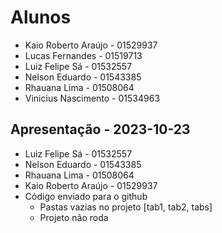 # Alunos

* Kaio Roberto Araújo - 01529937
* Lucas Fernandes - 01519713
* Luiz Felipe Sá - 01532557
* Nelson Eduardo - 01543385
* Rhauana Lima - 01508064
* Vinicius Nascimento - 01534963

## Apresentação - 2023-10-23

* Luiz Felipe Sá - 01532557
* Nelson Eduardo - 01543385
* Rhauana Lima - 01508064
* Kaio Roberto Araújo - 01529937
* Código enviado para o github
    * Pastas vazias no projeto [tab1, tab2, tabs]
    * Projeto não roda
